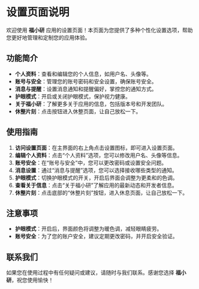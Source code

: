 # 设置页面说明

欢迎使用 **福小研** 应用的设置页面！本页面为您提供了多种个性化设置选项，帮助您更好地管理和定制您的应用体验。

## 功能简介

- **个人资料**：查看和编辑您的个人信息，如用户名、头像等。
- **账号与安全**：管理您的账号密码和安全设置，确保账号安全。
- **消息与提醒**：设置消息通知和提醒偏好，掌控您的通知方式。
- **护眼模式**：开启或关闭护眼模式，保护视力健康。
- **关于福小研**：了解更多关于应用的信息，包括版本号和开发团队。
- **休整片刻**：点击按钮进入休整页面，让自己放松一下。

## 使用指南

1. **访问设置页面**：在主界面的右上角点击设置图标，即可进入设置页面。
2. **编辑个人资料**：点击“个人资料”选项，您可以修改用户名、头像等信息。
3. **账号安全**：在“账号与安全”中，您可以更改密码或设置安全问题。
4. **消息设置**：通过“消息与提醒”选项，您可以选择接收哪些类型的通知。
5. **护眼模式**：切换护眼模式的开关，开启后界面会调整为更柔和的色调。
6. **查看关于信息**：点击“关于福小研”了解应用的最新动态和开发者信息。
7. **休整片刻**：点击底部的“休整片刻”按钮，进入休息页面，让自己放松一下。

## 注意事项

- **护眼模式**：开启后，界面颜色将调整为暖色调，减轻眼睛疲劳。
- **账号安全**：为了您的账户安全，建议定期更改密码，并开启安全验证。

## 联系我们

如果您在使用过程中有任何疑问或建议，请随时与我们联系。感谢您选择 **福小研**，祝您使用愉快！
